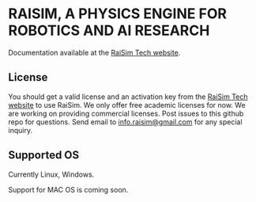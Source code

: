 # RAISIM, A PHYSICS ENGINE FOR ROBOTICS AND AI RESEARCH

Documentation available at the [RaiSim Tech website](http://raisim.com).

## License

You should get a valid license and an activation key from the [RaiSim Tech website](http://raisim.com) to use RaiSim.
We only offer free academic licenses for now. We are working on providing commercial licenses.
Post issues to this github repo for questions. 
Send email to info.raisim@gmail.com for any special inquiry.

## Supported OS

Currently Linux, Windows.

Support for MAC OS is coming soon.







